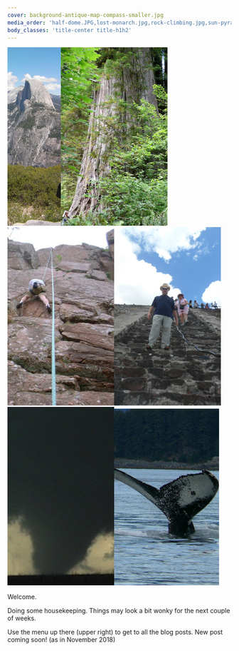 ```yaml
---
cover: background-antique-map-compass-smaller.jpg
media_order: 'half-dome.JPG,lost-monarch.jpg,rock-climbing.jpg,sun-pyramid.jpg,tornado.jpg,whale-tail-cropped.jpg,background-antique-map-compass-smaller.jpg'
body_classes: 'title-center title-h1h2'
---
```


![](half-dome.JPG)![](lost-monarch.jpg)![](rock-climbing.jpg)![](sun-pyramid.jpg)![](tornado.jpg)![](whale-tail-cropped.jpg)

Welcome.

Doing some housekeeping. Things may look a bit wonky for the next couple of weeks. 

Use the menu up there (upper right) to get to all the blog posts. New post coming soon! (as in November 2018)